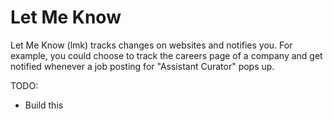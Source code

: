 # Let Me Know

Let Me Know (lmk) tracks changes on websites and notifies you.
For example, you could choose to track the careers page of a company and get
notified whenever a job posting for "Assistant Curator" pops up.


TODO:
 - Build this
